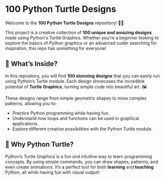 # 100 Python Turtle Designs

Welcome to the **100 Python Turtle Designs** repository! 🐢✨

This project is a creative collection of **100 unique and amazing designs** made using Python's Turtle Graphics. Whether you're a beginner looking to explore the basics of Python graphics or an advanced coder searching for inspiration, this repo has something for everyone!

## 🎨 What’s Inside?
In this repository, you will find **100 stunning designs** that you can easily run using Python’s Turtle module. Each design showcases the incredible potential of **Turtle Graphics**, turning simple code into beautiful art. 🖼️

These designs range from simple geometric shapes to more complex patterns, allowing you to:
- Practice Python programming while having fun.
- Understand how loops and functions can be used in graphical applications.
- Explore different creative possibilities with the Python Turtle module.

## 🐍 Why Python Turtle?
Python’s Turtle Graphics is a fun and intuitive way to learn programming concepts. By using simple commands, you can draw shapes, patterns, and even create animations. It’s a perfect tool for both **learning** and **teaching** Python, all while having fun with visual output!

